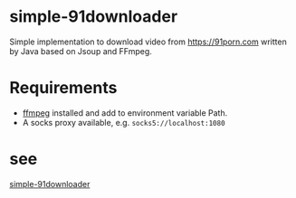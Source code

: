 # simple-91downloader
Simple implementation to download video from https://91porn.com written by Java based on Jsoup and FFmpeg.

# Requirements

- [ffmpeg](https://www.ffmpeg.org/download.html) installed and add to environment variable Path.
- A socks proxy available, e.g. `socks5://localhost:1080`

# see
[simple-91downloader](https://github.com/imbennie/simple-91downloader)